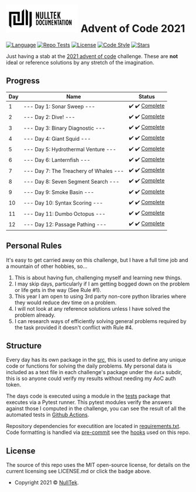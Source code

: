 # ![NullTek Documentation](resources/NullTekDocumentationLogo.png) Advent of Code 2021


[![Language](https://img.shields.io/badge/python-3.10-blue.svg?style=flat-square&logo=python&logoColor=white)](https://www.python.org/downloads/release/python-3100/)
[![Repo Tests](https://img.shields.io/github/workflow/status/CreatingNull/AoC-2021/Tests?logo=GitHub&style=flat-square&label=tests)](https://github.com/CreatingNull/AoC-2021/actions/workflows/run-tests.yml)
[![License](https://img.shields.io/:license-mit-blue.svg?style=flat-square&color=orange)](LICENSE.md)
[![Code Style](https://img.shields.io/badge/code%20style-black-000000.svg?style=flat-square)](https://github.com/psf/black)
[![Stars](https://img.shields.io/badge/progress-24%20stars-000000.svg?logo=star&style=flat-square&color=yellow)](https://adventofcode.com/2021)

Just having a stab at the [2021 advent of code](https://adventofcode.com/2021/) challenge.
These are **not** ideal or reference solutions by any stretch of the imagination.

## Progress

| Day | Name                                   | Status                                                     |
| --- | -------------------------------------- | ---------------------------------------------------------- |
| 1   | --- Day 1: Sonar Sweep ---             | :heavy_check_mark: :heavy_check_mark: [Complete](src/day1) |
| 2   | --- Day 2: Dive! ---                   | :heavy_check_mark: :heavy_check_mark: [Complete](src/day2) |
| 3   | --- Day 3: Binary Diagnostic ---       | :heavy_check_mark: :heavy_check_mark: [Complete](src/day3) |
| 4   | --- Day 4: Giant Squid ---             | :heavy_check_mark: :heavy_check_mark: [Complete](src/day4) |
| 5   | --- Day 5: Hydrothermal Venture ---    | :heavy_check_mark: :heavy_check_mark: [Complete](src/day5) |
| 6   | --- Day 6: Lanternfish ---             | :heavy_check_mark: :heavy_check_mark: [Complete](src/day6) |
| 7   | --- Day 7: The Treachery of Whales --- | :heavy_check_mark: :heavy_check_mark: [Complete](src/day7) |
| 8   | --- Day 8: Seven Segment Search ---    | :heavy_check_mark: :heavy_check_mark: [Complete](src/day8) |
| 9   | --- Day 9: Smoke Basin ---             | :heavy_check_mark: :heavy_check_mark: [Complete](src/day9) |
| 10  | --- Day 10: Syntax Scoring ---         | :heavy_check_mark: :heavy_check_mark: [Complete](src/day10)|
| 11  | --- Day 11: Dumbo Octopus ---          | :heavy_check_mark: :heavy_check_mark: [Complete](src/day11)|
| 12  | --- Day 12: Passage Pathing ---        | :heavy_check_mark: :heavy_check_mark: [Complete](src/day12)|

## Personal Rules

It's easy to get carried away on this challenge, but I have a full time job and a mountain of other hobbies, so...

1. This is about having fun, challenging myself and learning new things.
2. I may skip days, particularly if I am getting bogged down on the problem or life gets in the way (See Rule #1).
3. This year I am open to using 3rd party non-core python libraries where they would reduce dev time on a problem.
4. I will not look at any reference solutions unless I have solved the problem already.
5. I can research ways of efficiently solving general problems required by the task provided it doesn't conflict with Rule #4.

## Structure

Every day has its own package in the [src](src), this is used to define any unique code or functions for solving the daily problems.
My personal data is included as a text file in each challenge's package under the `data` subdir, this is so anyone could verify my results without needing my AoC auth token.

The days code is executed using a module in the [tests](src/tests) package that executes via a Pytest runner.
This pytest modules verify the answers against those I computed in the challenge, you can see the result of all the automated tests in [Github Actions](https://github.com/CreatingNull/AoC-2021/actions/workflows/run-tests.yml).

Repository dependencies for executition are located in [requirements.txt](resources/requirements.txt).
Code formatting is handled via [pre-commit](https://github.com/pre-commit/pre-commit) see the [hooks](.pre-commit-config.yaml) used on this repo.

## License

The source of this repo uses the MIT open-source license, for details on the current licensing see LICENSE.md or click the badge above.
*   Copyright 2021 © <a href="https://nulltek.xyz" target="_blank">NullTek</a>.
